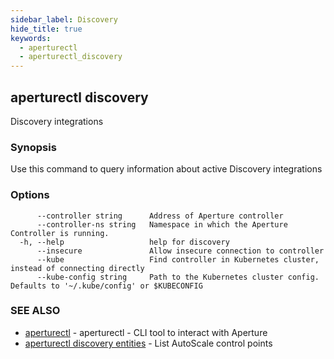 ```yaml
---
sidebar_label: Discovery
hide_title: true
keywords:
  - aperturectl
  - aperturectl_discovery
---
```


## aperturectl discovery

Discovery integrations

### Synopsis

Use this command to query information about active Discovery integrations

### Options

```
      --controller string      Address of Aperture controller
      --controller-ns string   Namespace in which the Aperture Controller is running.
  -h, --help                   help for discovery
      --insecure               Allow insecure connection to controller
      --kube                   Find controller in Kubernetes cluster, instead of connecting directly
      --kube-config string     Path to the Kubernetes cluster config. Defaults to '~/.kube/config' or $KUBECONFIG
```

### SEE ALSO

- [aperturectl](/reference/aperturectl/aperturectl.md) - aperturectl - CLI tool to interact with Aperture
- [aperturectl discovery entities](/reference/aperturectl/discovery/entities/entities.md) - List AutoScale control points
